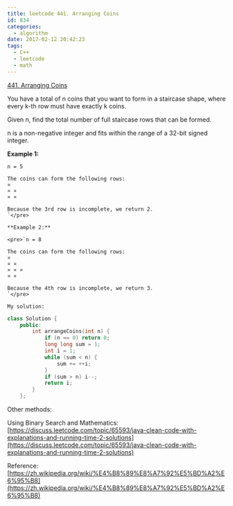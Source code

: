 ```yaml
---
title: leetcode 441. Arranging Coins
id: 834
categories:
  - algorithm
date: 2017-02-12 20:42:23
tags:
  - C++
  - leetcode
  - math
---
```


[441\. Arranging Coins](https://leetcode.com/problems/arranging-coins/)

You have a total of n coins that you want to form in a staircase shape, where every k-th row must have exactly k coins.

Given n, find the total number of full staircase rows that can be formed.

n is a non-negative integer and fits within the range of a 32-bit signed integer.

**Example 1:**

    n = 5

    The coins can form the following rows:
    ¤
    ¤ ¤
    ¤ ¤

    Because the 3rd row is incomplete, we return 2.
    `</pre>

    **Example 2:**

    <pre>`n = 8

    The coins can form the following rows:
    ¤
    ¤ ¤
    ¤ ¤ ¤
    ¤ ¤

    Because the 4th row is incomplete, we return 3.
    `</pre>

    My solution:



``` cpp
class Solution {
    public:
        int arrangeCoins(int n) {
            if (n == 0) return 0;
            long long sum = 1;
            int i = 1;
            while (sum < n) {
                sum += ++i;
            }
            if (sum > n) i--;
            return i;
        }
    };

```
Other methods:

Using Binary Search and Mathematics: [https://discuss.leetcode.com/topic/65593/java-clean-code-with-explanations-and-running-time-2-solutions](https://discuss.leetcode.com/topic/65593/java-clean-code-with-explanations-and-running-time-2-solutions)

Reference: [https://zh.wikipedia.org/wiki/%E4%B8%89%E8%A7%92%E5%BD%A2%E6%95%B8](https://zh.wikipedia.org/wiki/%E4%B8%89%E8%A7%92%E5%BD%A2%E6%95%B8)